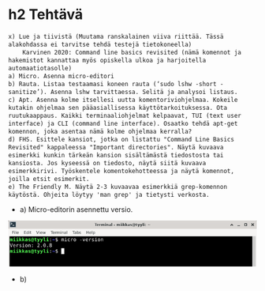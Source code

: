 # h2 Tehtävä


    x) Lue ja tiivistä (Muutama ranskalainen viiva riittää. Tässä alakohdassa ei tarvitse tehdä testejä tietokoneella)
        Karvinen 2020: Command line basics revisited (nämä komennot ja hakemistot kannattaa myös opiskella ulkoa ja harjoitella automaatiotasolle)
    a) Micro. Asenna micro-editori
    b) Rauta. Listaa testaamasi koneen rauta (‘sudo lshw -short -sanitize’). Asenna lshw tarvittaessa. Selitä ja analysoi listaus.
    c) Apt. Asenna kolme itsellesi uutta komentoriviohjelmaa. Kokeile kutakin ohjelmaa sen pääasiallisessa käyttötarkoituksessa. Ota ruutukaappaus. Kaikki terminaaliohjelmat kelpaavat, TUI (text user interface) ja CLI (command line interface). Osaatko tehdä apt-get komennon, joka asentaa nämä kolme ohjelmaa kerralla?
    d) FHS. Esittele kansiot, jotka on listattu "Command Line Basics Revisited" kappaleessa "Important directories". Näytä kuvaava esimerkki kunkin tärkeän kansion sisältämästä tiedostosta tai kansiosta. Jos kyseessä on tiedosto, näytä siitä kuvaava esimerkkirivi. Työskentele komentokehotteessa ja näytä komennot, joilla etsit esimerkit.
    e) The Friendly M. Näytä 2-3 kuvaavaa esimerkkiä grep-komennon käytöstä. Ohjeita löytyy 'man grep' ja tietysti verkosta.

- a) Micro-editorin asennettu versio.

![Add file: Micro version](micro-version.png)

- b)



